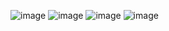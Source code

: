 ![image](https://github.com/rolando1803/bigdata/assets/55965131/cb9ecc6b-f89d-4015-aa71-d2e031286ba5)
![image](https://github.com/rolando1803/bigdata/assets/55965131/7059dbc6-ae00-4895-955c-2c489c3c6bde)
![image](https://github.com/rolando1803/bigdata/assets/55965131/7afe96d9-1d54-4777-b1e9-15bb07b88012)
![image](https://github.com/rolando1803/bigdata/assets/55965131/1502e0f0-18f7-4df8-b9d2-1b64899a2763)

